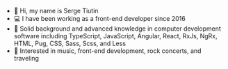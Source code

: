 - 👋 Hi, my name is Serge Tiutin
- :computer: I have been working as a front-end developer since 2016
- :muscle: Solid background and advanced knowledge in computer development software including TypeScript, JavaScript, Angular, React, RxJs, NgRx, HTML, Pug, CSS, Sass, Scss, and Less
- 👀 Interested in music, front-end development, rock concerts, and traveling
